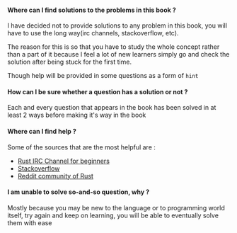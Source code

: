 #### Where can I find solutions to the problems in this book ?

I have decided not to provide solutions to any problem in this book, you will have to use the long way(irc channels,
stackoverflow, etc).

The reason for this is so that you have to study the whole concept rather than a part of it because I feel a lot of new
learners simply go and check the solution after being stuck for the first time.

Though help will be provided in some questions as a form of `hint`

#### How can I be sure whether a question has a solution or not ?

Each and every question that appears in the book has been solved in at least 2 ways before making it's way in the book

#### Where can I find help ?

Some of the sources that are the most helpful are :

* [Rust IRC Channel for beginners](https://client00.chat.mibbit.com/?server=irc.mozilla.org&channel=%23rust-beginners)
* [Stackoverflow](https://stackoverflow.com/)
* [Reddit community of Rust](https://www.reddit.com/r/rust/)

#### I am unable to solve so-and-so question, why ?

Mostly because you may be new to the language or to programming world itself, try again and keep on learning, you will
be able to eventually solve them with ease
